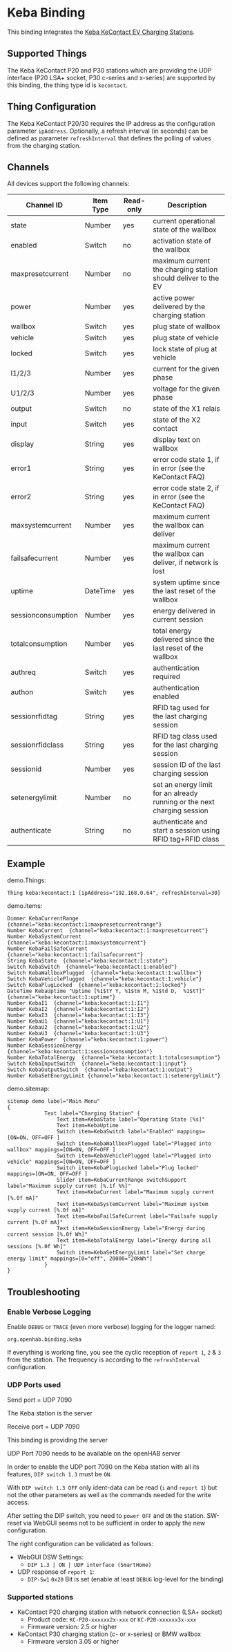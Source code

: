 # Keba Binding

This binding integrates the [Keba KeContact EV Charging Stations](https://www.keba.com).

## Supported Things

The Keba KeContact P20 and P30 stations which are providing the UDP interface (P20 LSA+ socket, P30 c-series and x-series) are supported by this binding, the thing type id is `kecontact`.


## Thing Configuration

The Keba KeContact P20/30 requires the IP address as the configuration parameter `ipAddress`.
Optionally, a refresh interval (in seconds) can be defined as parameter `refreshInterval` that defines the polling of values from the charging station.


## Channels

All devices support the following channels:

| Channel ID         | Item Type | Read-only | Description                                                            |
|--------------------|-----------|-----------|------------------------------------------------------------------------|
| state              | Number    | yes       | current operational state of the wallbox                               |
| enabled            | Switch    | no        | activation state of the wallbox                                        |
| maxpresetcurrent   | Number    | no        | maximum current the charging station should deliver to the EV          |
| power              | Number    | yes       | active power delivered by the charging station                         |
| wallbox            | Switch    | yes       | plug state of wallbox                                                  |
| vehicle            | Switch    | yes       | plug state of vehicle                                                  |
| locked             | Switch    | yes       | lock state of plug at vehicle                                          |
| I1/2/3             | Number    | yes       | current for the given phase                                            |
| U1/2/3             | Number    | yes       | voltage for the given phase                                            |
| output             | Switch    | no        | state of the X1 relais                                                 |
| input              | Switch    | yes       | state of the X2 contact                                                |
| display            | String    | yes       | display text on wallbox                                                |
| error1             | String    | yes       | error code state 1, if in error (see the KeContact FAQ)                |
| error2             | String    | yes       | error code state 2, if in error (see the KeContact FAQ)                |
| maxsystemcurrent   | Number    | yes       | maximum current the wallbox can deliver                                |
| failsafecurrent    | Number    | yes       | maximum current the wallbox can deliver, if network is lost            |
| uptime             | DateTime  | yes       | system uptime since the last reset of the wallbox                      |
| sessionconsumption | Number    | yes       | energy delivered in current session                                    |
| totalconsumption   | Number    | yes       | total energy delivered since the last reset of the wallbox             |
| authreq            | Switch    | yes       | authentication required                                                |
| authon             | Switch    | yes       | authentication enabled                                                 |
| sessionrfidtag     | String    | yes       | RFID tag used for the last charging session                            |
| sessionrfidclass   | String    | yes       | RFID tag class used for the last charging session                      |
| sessionid          | Number    | yes       | session ID of the last charging session                                |
| setenergylimit     | Number    | no        | set an energy limit for an already running or the next charging session|
| authenticate       | String    | no        | authenticate and start a session using RFID tag+RFID class             |


## Example

demo.Things:

```
Thing keba:kecontact:1 [ipAddress="192.168.0.64", refreshInterval=30]
```

demo.items:

```
Dimmer KebaCurrentRange  {channel="keba:kecontact:1:maxpresetcurrentrange"} 
Number KebaCurrent  {channel="keba:kecontact:1:maxpresetcurrent"}
Number KebaSystemCurrent  {channel="keba:kecontact:1:maxsystemcurrent"} 
Number KebaFailSafeCurrent  {channel="keba:kecontact:1:failsafecurrent"} 
String KebaState  {channel="keba:kecontact:1:state"}
Switch KebaSwitch  {channel="keba:kecontact:1:enabled"}
Switch KebaWallboxPlugged  {channel="keba:kecontact:1:wallbox"}
Switch KebaVehiclePlugged  {channel="keba:kecontact:1:vehicle"}
Switch KebaPlugLocked  {channel="keba:kecontact:1:locked"}
DateTime KebaUptime "Uptime [%1$tY Y, %1$tm M, %1$td D,  %1$tT]"  {channel="keba:kecontact:1:uptime"}
Number KebaI1  {channel="keba:kecontact:1:I1"}
Number KebaI2  {channel="keba:kecontact:1:I2"}
Number KebaI3  {channel="keba:kecontact:1:I3"}
Number KebaU1  {channel="keba:kecontact:1:U1"}
Number KebaU2  {channel="keba:kecontact:1:U2"}
Number KebaU3  {channel="keba:kecontact:1:U3"}
Number KebaPower  {channel="keba:kecontact:1:power"}
Number KebaSessionEnergy  {channel="keba:kecontact:1:sessionconsumption"}
Number KebaTotalEnergy  {channel="keba:kecontact:1:totalconsumption"}
Switch KebaInputSwitch  {channel="keba:kecontact:1:input"}
Switch KebaOutputSwitch  {channel="keba:kecontact:1:output"}
Number KebaSetEnergyLimit {channel="keba:kecontact:1:setenergylimit"}
```

demo.sitemap:

```
sitemap demo label="Main Menu"
{
			Text label="Charging Station" {
				Text item=KebaState label="Operating State [%s]"
				Text item=KebaUptime
				Switch item=KebaSwitch label="Enabled" mappings=[ON=ON, OFF=OFF ]
				Switch item=KebaWallboxPlugged label="Plugged into wallbox" mappings=[ON=ON, OFF=OFF ]
				Switch item=KebaVehiclePlugged label="Plugged into vehicle" mappings=[ON=ON, OFF=OFF ]
				Switch item=KebaPlugLocked label="Plug locked" mappings=[ON=ON, OFF=OFF ]
				Slider item=KebaCurrentRange switchSupport label="Maximum supply current [%.1f %%]"
				Text item=KebaCurrent label="Maximum supply current [%.0f mA]"
				Text item=KebaSystemCurrent label="Maximum system supply current [%.0f mA]"
				Text item=KebaFailSafeCurrent label="Failsafe supply current [%.0f mA]"
				Text item=KebaSessionEnergy label="Energy during current session [%.0f Wh]"
				Text item=KebaTotalEnergy label="Energy during all sessions [%.0f Wh]"
				Switch item=KebaSetEnergyLimit label="Set charge energy limit" mappings=[0="off", 20000="20kWh"]
			}
}
```

## Troubleshooting

### Enable Verbose Logging

Enable `DEBUG` or `TRACE` (even more verbose) logging for the logger named:

    org.openhab.binding.keba

If everything is working fine, you see the cyclic reception of `report 1`, `2` & `3` from the station. The frequency is according to the `refreshInterval` configuration.

### UDP Ports used

Send port = UDP 7090

The Keba station is the server

Receive port = UDP 7090

This binding is providing the server

UDP Port 7090 needs to be available on the openHAB server


In order to enable the UDP port 7090 on the Keba station with all its features, `DIP switch 1.3` must be `ON`.


With `DIP switch 1.3 OFF` only ident-data can be read (`i` and `report 1`) but not the other parameters as well as the commands needed for the write access.


After setting the DIP switch, you need to `power OFF` and `ON` the station. SW-reset via WebGUI seems not to be sufficient in order to apply the new configuration.


The right configuration can be validated as follows:
- WebGUI DSW Settings:
  - `DIP 1.3 | ON | UDP interface (SmartHome)`
- UDP response of `report 1`:
  - `DIP-Sw1` `0x20` Bit is set (enable at least `DEBUG` log-level for the binding)

### Supported stations

- KeContact P20 charging station with network connection (LSA+ socket)
  - Product code: `KC-P20-xxxxxx2x-xxx` or `KC-P20-xxxxxx3x-xxx`
  - Firmware version: 2.5 or higher
- KeContact P30 charging station (c- or x-series) or BMW wallbox
  - Firmware version 3.05 or higher
